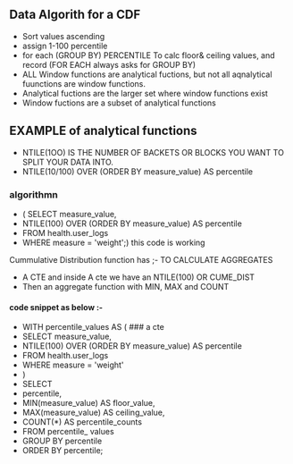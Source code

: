 ## Data Algorith for a CDF
- Sort values ascending
- assign 1-100 percentile
- for each (GROUP BY) PERCENTILE To calc floor& ceiling values, and record (FOR EACH always asks for GROUP BY)
- ALL Window functions are analytical fuctions, but not all aqnalytical fuunctions are window functions.
- Analytical fuctions are the larger set where window functions exist
- Window fuctions are a subset of analytical functions

## EXAMPLE of analytical functions
- NTILE(1OO) IS THE NUMBER OF BACKETS OR BLOCKS YOU WANT TO SPLIT YOUR DATA INTO.
- NTILE(10/100) OVER (ORDER  BY measure_value) AS percentile
### algorithmn
- ( SELECT measure_value,
- NTILE(100) OVER (ORDER  BY measure_value) AS percentile
- FROM health.user_logs
- WHERE measure = 'weight';) this code is working

Cummulative Distribution function has ;- TO CALCULATE AGGREGATES
- A CTE and inside A cte we have an NTILE(100) OR CUME_DIST
- Then an aggregate function with MIN, MAX and COUNT 
#### code snippet as below :-
- WITH percentile_values AS (   ### a cte
- SELECT measure_value,
- NTILE(100) OVER (ORDER  BY measure_value) AS percentile
- FROM health.user_logs
- WHERE measure = 'weight'
- )
- SELECT
- percentile,
- MIN(measure_value) AS floor_value,
- MAX(measure_value) AS ceiling_value,
- COUNT(*) AS percentile_counts
- FROM percentile_ values
- GROUP BY percentile
- ORDER BY percentile;
